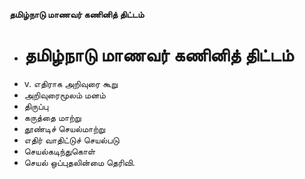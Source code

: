**தமிழ்நாடு மாணவர் கணினித் திட்டம்**
- # தமிழ்நாடு மாணவர் கணினித் திட்டம்
- v. எதிராக அறிவுரை கூறு
- அறிவுரைமூலம் மனம்
- திருப்பு
- கருத்தை மாற்று
- தூண்டிச் செயல்மாற்று
- எதிர் வாதிட்டுச் செயல்படு
- செயல்கடிந்துகொள்
- செயல் ஒப்புதலின்மை தெரிவி.

